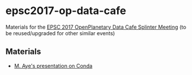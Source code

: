 # epsc2017-op-data-cafe
Materials for  the [EPSC 2017 OpenPlanetary Data Cafe Splinter Meeting](http://meetingorganizer.copernicus.org/EPSC2017/session/26867) (to be reused/upgraded for  other similar events)

## Materials

* [M. Aye's presentation on Conda](https://github.com/openplanetary/epsc2017-op-data-cafe/blob/master/conda_talk.pdf)
